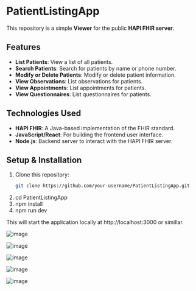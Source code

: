 # PatientListingApp

This repository is a simple **Viewer** for the public **HAPI FHIR server**.

## Features

- **List Patients**: View a list of all patients.
- **Search Patients**: Search for patients by name or phone number.
- **Modify or Delete Patients**: Modify or delete patient information.
- **View Observations**: List observations for patients.
- **View Appointments**: List appointments for patients.
- **View Questionnaires**: List questionnaires for patients.

## Technologies Used

- **HAPI FHIR**: A Java-based implementation of the FHIR standard.
- **JavaScript/React**: For building the frontend user interface.
- **Node.js**: Backend server to interact with the HAPI FHIR server.

## Setup & Installation

1. Clone this repository:
   ```bash
   git clone https://github.com/your-username/PatientListingApp.git

2. cd PatientListingApp
3. npm install
4. npm run dev

This will start the application locally at http://localhost:3000 or simillar.


![image](https://github.com/user-attachments/assets/c8c67d46-89a3-4b60-90fd-e11e29e18f70)






![image](https://github.com/user-attachments/assets/f46d501a-d492-4e96-b7e5-ce4b038e3833)






![image](https://github.com/user-attachments/assets/eb3ef4e5-a8aa-48d4-a4ef-afe144ea370b)





![image](https://github.com/user-attachments/assets/8b7d76cb-17c2-4096-9c7d-f48f3ec85dd8)





![image](https://github.com/user-attachments/assets/30b0d478-70ed-43f0-99ad-0173bf745289)


